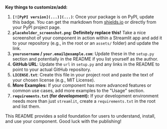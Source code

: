 
**Key things to customize/add:**

1.  **`[![PyPI version](...)](...)`**: Once your package is on PyPI, update this badge. You can get the markdown from [shields.io](https://shields.io/) or directly from your PyPI project page.
2.  **`placeholder_screenshot.png`**: **Definitely replace this!** Take a nice screenshot of your component in action within a Streamlit app and add it to your repository (e.g., in the root or an `assets/` folder) and update the link.
3.  **`yourusername` / `your.email@example.com`**: Update these in the `setup.py` section and potentially in the README if you list yourself as the author.
4.  **GitHub URL**: Update the `url` in `setup.py` and any links in the README to point to your actual GitHub repository.
5.  **`LICENSE.txt`**: Create this file in your project root and paste the text of your chosen license (e.g., MIT License).
6.  **More Examples:** If your component has more advanced features or common use cases, add more examples to the "Usage" section.
7.  **`requirements.txt` (for development):** If your development environment needs more than just `streamlit`, create a `requirements.txt` in the root and list them.

This README provides a solid foundation for users to understand, install, and use your component. Good luck with the publishing!